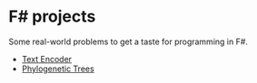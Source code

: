 # F# projects

Some real-world problems to get a taste for programming in F#.

- [Text Encoder](TextEncoder/)
- [Phylogenetic Trees](PhylogeneticTrees/)